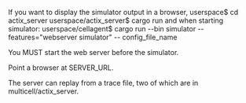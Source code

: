 
If you want to display the simulator output in a browser,
userspace$ cd actix_server
userspace/actix_server$ cargo run
and when starting simulator:
userspace/cellagent$ cargo run --bin simulator --features="webserver simulator"  -- config_file_name

You MUST start the web server before the simulator.

Point a browser at SERVER_URL.

The server can replay from a trace file, two of which are in multicell/actix_server.
